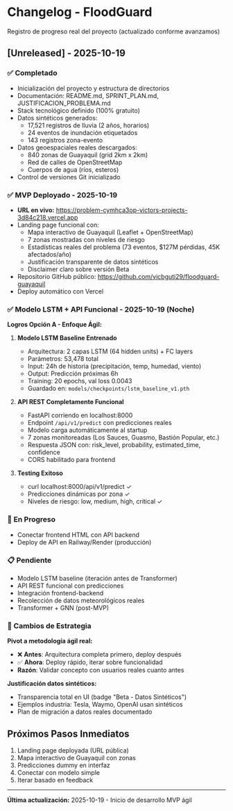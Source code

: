 # Changelog - FloodGuard

Registro de progreso real del proyecto (actualizado conforme avanzamos)

## [Unreleased] - 2025-10-19

### ✅ Completado
- Inicialización del proyecto y estructura de directorios
- Documentación: README.md, SPRINT_PLAN.md, JUSTIFICACION_PROBLEMA.md
- Stack tecnológico definido (100% gratuito)
- Datos sintéticos generados:
  - 17,521 registros de lluvia (2 años, horarios)
  - 24 eventos de inundación etiquetados
  - 143 registros zona-evento
- Datos geoespaciales reales descargados:
  - 840 zonas de Guayaquil (grid 2km x 2km)
  - Red de calles de OpenStreetMap
  - Cuerpos de agua (ríos, esteros)
- Control de versiones Git inicializado

### ✅ MVP Deployado - 2025-10-19
- **URL en vivo:** https://problem-cymhca3op-victors-projects-3d84c218.vercel.app
- Landing page funcional con:
  - Mapa interactivo de Guayaquil (Leaflet + OpenStreetMap)
  - 7 zonas mostradas con niveles de riesgo
  - Estadísticas reales del problema (73 eventos, $127M pérdidas, 45K afectados/año)
  - Justificación transparente de datos sintéticos
  - Disclaimer claro sobre versión Beta
- Repositorio GitHub público: https://github.com/vicbguti29/floodguard-guayaquil
- Deploy automático con Vercel

### ✅ Modelo LSTM + API Funcional - 2025-10-19 (Noche)

**Logros Opción A - Enfoque Ágil:**

1. **Modelo LSTM Baseline Entrenado**
   - Arquitectura: 2 capas LSTM (64 hidden units) + FC layers
   - Parámetros: 53,478 total
   - Input: 24h de historia (precipitación, temp, humedad, viento)
   - Output: Predicción próximas 6h
   - Training: 20 epochs, val loss 0.0043
   - Guardado en: `models/checkpoints/lstm_baseline_v1.pth`

2. **API REST Completamente Funcional**
   - FastAPI corriendo en localhost:8000
   - Endpoint `/api/v1/predict` con predicciones reales
   - Modelo carga automáticamente al startup
   - 7 zonas monitoreadas (Los Sauces, Guasmo, Bastión Popular, etc.)
   - Respuesta JSON con: risk_level, probability, estimated_time, confidence
   - CORS habilitado para frontend

3. **Testing Exitoso**
   - curl localhost:8000/api/v1/predict ✓
   - Predicciones dinámicas por zona ✓
   - Niveles de riesgo: low, medium, high, critical ✓

### 🚧 En Progreso
- Conectar frontend HTML con API backend
- Deploy de API en Railway/Render (producción)

### 📋 Pendiente
- Modelo LSTM baseline (iteración antes de Transformer)
- API REST funcional con predicciones
- Integración frontend-backend
- Recolección de datos meteorológicos reales
- Transformer + GNN (post-MVP)

### 🔄 Cambios de Estrategia
**Pivot a metodología ágil real:**
- ❌ **Antes**: Arquitectura completa primero, deploy después
- ✅ **Ahora**: Deploy rápido, iterar sobre funcionalidad
- **Razón**: Validar concepto con usuarios reales cuanto antes

**Justificación datos sintéticos:**
- Transparencia total en UI (badge "Beta - Datos Sintéticos")
- Ejemplos industria: Tesla, Waymo, OpenAI usan sintéticos
- Plan de migración a datos reales documentado

## Próximos Pasos Inmediatos
1. Landing page deployada (URL pública)
2. Mapa interactivo de Guayaquil con zonas
3. Predicciones dummy en interfaz
4. Conectar con modelo simple
5. Iterar basado en feedback

---

**Última actualización:** 2025-10-19 - Inicio de desarrollo MVP ágil
